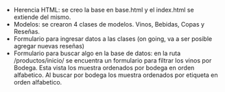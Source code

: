 - Herencia HTML: se creo la base en base.html y el index.html se extiende del mismo.
- Modelos: se crearon 4 clases de modelos. Vinos, Bebidas, Copas y Reseñas.
- Formulario para ingresar datos a las clases (on going, va a ser posible agregar nuevas reseñas)
- Formulario para buscar algo en la base de datos: en la ruta /productos/inicio/ se encuentra un formulario para filtrar los vinos por Bodega. Esta vista los muestra ordenados por bodega en orden alfabetico. Al buscar por bodega los muestra ordenados por etiqueta en orden alfabetico.

